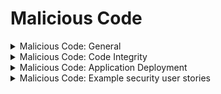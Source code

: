 # Malicious Code


<details>
  <summary>
    Malicious Code: General
  </summary>

* Follow these high-level requirements:
  * Handle malicious activity securely and properly to not affect the rest of the application.
  * Verify that source code does not contain:
    * Time-bombs or other time based attacks.
    * Functionality to 'phone home' to unauthorized destinations.
    * Back doors, Easter eggs, rootkits, or unauthorized code, especially code controlled by an attacker.
</details>

<details>
  <summary>
    Malicious Code: Code Integrity
  </summary>
  
* Use a code analysis tool that can detect potentially malicious code.
* Verify that the application does not ask for unnecessary or excessive permissions to privacy related features or sensors.
* Verify that the application source code and third party libraries do not contain:
  * Back doors, such as hard-coded or undocumented accounts or keys, code obfuscation, undocumented binary blobs, rootkits, anti-debugging, or 
  insecure debugging features.
  * Out of date, insecure, or hidden functionality that could be used maliciously if discovered.
  * Time bombs by searching for date and time related functions.
  * Malicious code, such as salami attacks, logic bypasses, or logic bombs.
  * Easter eggs or any other potentially unwanted functionality.
</details>

<details>
  <summary>
    Malicious Code: Application Deployment
  </summary>
  
* If the application has an auto-update feature, obtain digitally signed updates over secure channels. 
* Validate the digital signature of the update before installing or executing the update.
* Employ integrity protections, such as code signing or sub-resource integrity. 
* Do not load or execute code from untrusted sources, such as loading includes, modules, plugins, code, or libraries from untrusted sources.
* Protect against sub-domain takeovers or expired domains if the system relies on DNS entries or DNS sub-domains.
</details>

<details>
  <summary>
    Malicious Code: Example security user stories
  </summary>
  
* As a user, I want the application not to contain malicious capabilities in its source code and third-party libraries.
* As a user, I want the application to have its source code and components analyzed for malicious capabilities before I use it.
</details>
